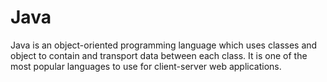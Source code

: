 # Java

Java is an object-oriented programming language which uses classes and object to contain and transport data between each class. It is one of the most popular languages to use for client-server web applications.